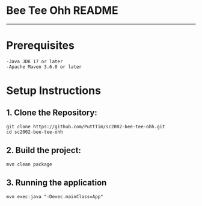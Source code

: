 # Bee Tee Ohh README
---

# Prerequisites
    -Java JDK 17 or later
    -Apache Maven 3.6.0 or later

# Setup Instructions



## 1.  Clone the Repository:
```
git clone https://github.com/PuttTim/sc2002-bee-tee-ohh.git
cd sc2002-bee-tee-ohh
```
## 2.  Build the project:

```
mvn clean package
```

## 3. Running the application
```
mvn exec:java "-Dexec.mainClass=App"

```

